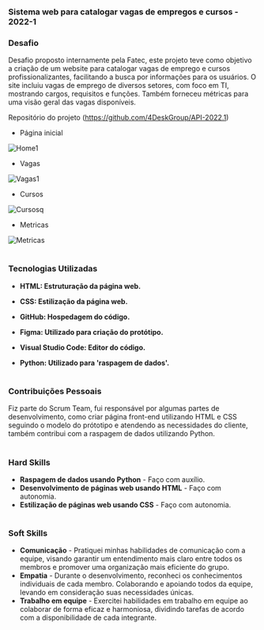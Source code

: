 ### Sistema web para catalogar vagas de empregos e cursos - 2022-1

### Desafio

Desafio proposto internamente pela Fatec, este projeto teve como objetivo a criação de um website para catalogar vagas de emprego e cursos profissionalizantes, facilitando a busca por informações para os usuários. O site incluiu vagas de emprego de diversos setores, com foco em TI, mostrando cargos, requisitos e funções. Também forneceu métricas para uma visão geral das vagas disponíveis.

Repositório do projeto (https://github.com/4DeskGroup/API-2022.1)

- Página inicial

![Home1](https://user-images.githubusercontent.com/100849359/172060844-e01a5767-ed41-46ba-90f4-32270e1b5a77.gif)

- Vagas
  
![Vagas1](https://user-images.githubusercontent.com/100849359/172060856-b40b4308-8df8-4aee-bf47-a18cb58d6d8e.gif)

- Cursos
  
![Cursosq](https://user-images.githubusercontent.com/100849359/172060863-0a367980-76e4-49b9-b130-706e255ce7c2.gif)
 
- Metricas
  
![Metricas](https://user-images.githubusercontent.com/100849359/172064402-4443fe7e-b84e-432e-8308-e2925bc4a040.gif)

<h1></h1>

### Tecnologias Utilizadas
<div>
    <ul>
      <li>
        <b> HTML: Estruturação da página web.</b>  
      </li>
    </ul>
  </span>
</div>
<div>
    <ul>
      <li>
        <b> CSS: Estilização da página web.</b>  
      </li>
    </ul>
  </span>
</div>
<div>
    <ul>
      <li>
        <b> GitHub: Hospedagem do código.</b>  
      </li>
    </ul>
  </span>
</div>
<div>
    <ul>
      <li>
        <b> Figma: Utilizado para criação do  protótipo.</b>  
      </li>
    </ul>
  </span>
</div>
<div>
    <ul>
      <li>
        <b> Visual Studio Code: Editor do código.</b>  
      </li>
    </ul>
  </span>
</div>
<div>
    <ul>
      <li>
        <b> Python: Utilizado para 'raspagem de dados'.</b>  
      </li>
    </ul>
  </span>
</div>

<h1></h1>

### Contribuições Pessoais
Fiz parte do Scrum Team, fui responsável por algumas partes de desenvolvimento, como criar página front-end utilizando HTML e CSS seguindo o modelo do prótotipo e atendendo as necessidades do cliente, também contribui com a raspagem de dados utilizando Python.

<h1></h1>

### Hard Skills
<ul>
  <li><b>Raspagem de dados usando Python</b> - Faço com auxílio.</li>
  <li><b>Desenvolvimento de páginas web usando HTML</b> - Faço com autonomia.</li>
  <li><b>Estilização de páginas web usando CSS</b> - Faço com autonomia.</li>
</ul>

<h1></h1>

### Soft Skills
<ul>
  <li><b>Comunicação</b> - Pratiquei minhas habilidades de comunicação com a equipe, visando garantir um entendimento mais claro entre todos os membros e promover uma organização mais eficiente do grupo.</li>
  <li><b>Empatia</b> - Durante o desenvolvimento, reconheci os conhecimentos individuais de cada membro. Colaborando e apoiando todos da equipe, levando em consideração suas necessidades únicas.</li>
  <li><b>Trabalho em equipe</b> - Exercitei habilidades em trabalho em equipe ao colaborar de forma eficaz e harmoniosa, dividindo tarefas de acordo com a disponibilidade de cada integrante.</li>
</ul>
